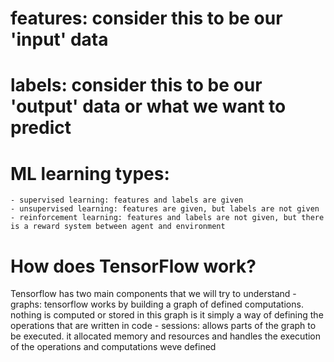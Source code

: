 # features: consider this to be our 'input' data
# labels: consider this to be our 'output' data or what we want to predict

# ML learning types:
    - supervised learning: features and labels are given
    - unsupervised learning: features are given, but labels are not given
    - reinforcement learning: features and labels are not given, but there is a reward system between agent and environment

# How does TensorFlow work? 

Tensorflow has two main components that we will try to understand
    - graphs: tensorflow works by building a graph of defined computations. nothing is computed or stored in this graph is it simply a way of defining the operations that are written in code
    - sessions: allows parts of the graph to be executed. it allocated memory and resources and handles the execution of the operations and computations weve defined


